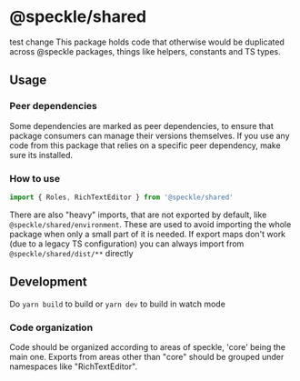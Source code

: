 # @speckle/shared

test change
This package holds code that otherwise would be duplicated across @speckle packages, things like helpers, constants and TS types.

## Usage

### Peer dependencies

Some dependencies are marked as peer dependencies, to ensure that package consumers can manage their versions themselves. If you use any code from this package that relies on a specific peer dependency, make sure its installed.

### How to use

```js
import { Roles, RichTextEditor } from '@speckle/shared'
```

There are also "heavy" imports, that are not exported by default, like `@speckle/shared/environment`. These are used to avoid importing the whole package when only a small part of it is needed.
If export maps don't work (due to a legacy TS configuration) you can always import from `@speckle/shared/dist/**` directly

## Development

Do `yarn build` to build or `yarn dev` to build in watch mode

### Code organization

Code should be organized according to areas of speckle, 'core' being the main one. Exports from areas other than "core" should be grouped under namespaces like "RichTextEditor".

